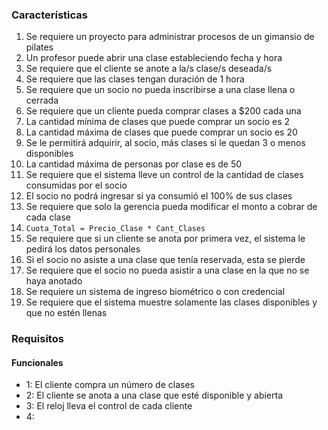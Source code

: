 ### Características
1. Se requiere un proyecto para administrar procesos de un gimansio de pilates
2. Un profesor puede abrir una clase estableciendo fecha y hora
3. Se requiere que el cliente se anote a la/s clase/s deseada/s
4. Se requiere que las clases tengan duración de 1 hora
5. Se requiere que un socio no pueda inscribirse a una clase llena o cerrada
6. Se requiere que un cliente pueda comprar clases a $200 cada una
7. La cantidad mínima de clases que puede comprar un socio es 2
8. La cantidad máxima de clases que puede comprar un socio es 20
9. Se le permitirá adquirir, al socio, más clases si le quedan 3 o menos disponibles
10. La cantidad máxima de personas por clase es de 50
11. Se requiere que el sistema lleve un control de la cantidad de clases consumidas por el socio
12. El socio no podrá ingresar si ya consumió el 100% de sus clases
13. Se requiere que solo la gerencia pueda modificar el monto a cobrar de cada clase
14. `Cuota_Total = Precio_Clase * Cant_Clases`
15. Se requiere que si un cliente se anota por primera vez, el sistema le pedirá los datos personales
16. Si el socio no asiste a una clase que tenía reservada, esta se pierde
17. Se requiere que el socio no pueda asistir a una clase en la que no se haya anotado
18. Se requiere un sistema de ingreso biométrico o con credencial
19. Se requiere que el sistema muestre solamente las clases disponibles y que no estén llenas
### Requisitos
#### Funcionales
- 1: El cliente compra un número de clases
- 2: El cliente se anota a una clase que esté disponible y abierta
- 3: El reloj lleva el control de cada cliente
- 4: 